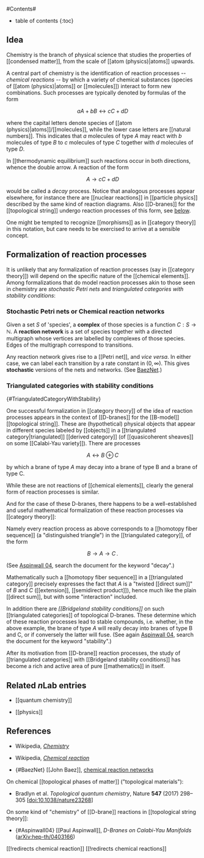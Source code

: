 
#Contents#
* table of contents
{:toc}

## Idea 

Chemistry is the branch of physical science that studies the properties of [[condensed matter]], from the scale of [[atom (physics)|atoms]] upwards.

A central part of chemistry is the identification of reaction processes -- _chemical reactions_ -- by which a variety of chemical substances (species of [[atom (physics)|atoms]] or [[molecules]]) interact to form new combinations. Such processes are typically denoted by formulas of the form

$$
  a A + b B \leftrightarrow c C + d D
$$

where the capital letters denote species of [[atom (physics)|atoms]]/[[molecules]], while the lower case letters are [[natural numbers]]. This indicates that $a$ molecules of type $A$ may react with $b$ molecules of type $B$ to $c$ molecules of type $C$ together with $d$ molecules of type $D$. 

In [[thermodynamic equilibrium]] such reactions occur in both directions, whence the double arrow. A reaction of the form

$$
  A \to c C + d D
$$

would be called a _decay_ process. Notice that analogous processes appear elsewhere, for instance there are [[nuclear reactions]] in [[particle physics]] described by the same kind of reaction diagrams. Also [[D-branes]] for the [[topological string]] undergo reaction processes of this form, see [below](#TriangulatedCategoryWithStability).

One might be tempted to recognize [[morphisms]] as in [[category theory]] in this notation, but care needs to be exercised to arrive at a sensible concept. 

## Formalization of reaction processes

It is unlikely that any formalization of reaction processes (say in [[category theory]]) will depend on the specific nature of the [[chemical elements]]. Among formalizations that do model reaction processes akin to those seen in chemistry are _stochastic Petri nets_ and _triangulated categories with stability conditions_:

### Stochastic Petri nets or Chemical reaction networks

Given a set $S$ of 'species', a **complex** of those species is a function $C : S \to \mathbb{N}$. A **reaction network** is a set of species together with a directed multigraph whose vertices are labelled by complexes of those species. Edges of the multigraph correspond to transitions.

Any reaction network gives rise to a [[Petri net]], and _vice versa_. In either case, we can label each transition by a rate constant in $(0, \infty)$. This gives **stochastic** versions of the nets and networks. (See [BaezNet](#BaezNet).)

### Triangulated categories with stability conditions
 {#TriangulatedCategoryWithStability}

One successful formalization in [[category theory]] of the idea of reaction processes appears in the context of [[D-branes]] for the [[B-model]] [[topological string]]. These are (hypothetical) physical objects that appear in different species labeled by [[objects]] in a [[triangulated category|triangulated]] [[derived category]] (of [[quasicoherent sheaves]] on some [[Calabi-Yau variety]]). There are processes

$$
  A \leftrightarrow B \oplus C
$$

by which a brane of type $A$ may decay into a brane of type B and a brane of type C.

While these are not reactions of [[chemical elements]], clearly the general form of reaction processes is similar.

And for the case of these D-branes, there happens to be a well-established and useful mathematical formalization of these reaction processes via [[category theory]]:

Namely every reaction process as above corresponds to a [[homotopy fiber sequence]] (a "distinguished triangle") in the [[triangulated category]], of the form

$$
  B \longrightarrow A \longrightarrow C
  \,.
$$

(See [Aspinwall 04](#Aspinwall04), search the document for the keyword "decay".)


Mathematically such a [[homotopy fiber sequence]] in a [[triangulated category]] precisely expresses the fact that $A$ is a "twisted [[direct sum]]" of $B$ and $C$ ([[extension]], [[semidirect product]]), hence much like the plain [[direct sum]], but with some "interaction" included.

In addition there are _[[Bridgeland stability conditions]]_ on such [[triangulated categories]] of topological D-branes. These determine which of these reaction processes lead to stable compounds, i.e. whether, in the above example, the brane of type $A$ will really decay into branes of type B and C, or if conversely the latter will fuse. (See again [Aspinwall 04](#Aspinwall04), search the document for the keyword "stability".)

After its motivation from [[D-brane]] reaction processes, the study of [[triangulated categories]] with [[Bridgeland stability conditions]] has become a rich and active area of pure [[mathematics]] in itself.




## Related $n$Lab entries

* [[quantum chemistry]]

* [[physics]]

## References

* Wikipedia, _[Chemistry](http://en.wikipedia.org/wiki/Chemistry)_

* Wikipedia, _[Chemical reaction](https://en.wikipedia.org/wiki/Chemical_reaction)_

* {#BaezNet} [[John Baez]], [chemical reaction networks](http://math.ucr.edu/home/baez/networks/)

On chemical [[topological phases of matter]] ("topological materials"):

* Bradlyn et al. *Topological quantum chemistry*, Nature **547** (2017) 298–305 &lbrack;[doi:10.1038/nature23268](https://doi.org/10.1038/nature23268)&rbrack;

On some kind of "chemistry" of [[D-brane]] reactions in [[topological string theory]]:

* {#Aspinwall04} [[Paul Aspinwall]], _D-Branes on Calabi-Yau Manifolds_ ([arXiv:hep-th/0403166](https://arxiv.org/abs/hep-th/0403166))



[[!redirects chemical reaction]]
[[!redirects chemical reactions]]

